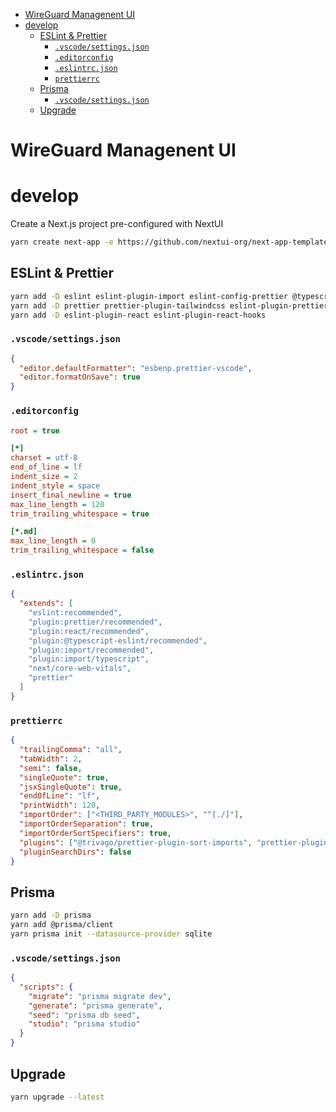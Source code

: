 - [WireGuard Managenent UI](#wireguard-managenent-ui)
- [develop](#develop)
  - [ESLint \& Prettier](#eslint--prettier)
    - [`.vscode/settings.json`](#vscodesettingsjson)
    - [`.editorconfig`](#editorconfig)
    - [`.eslintrc.json`](#eslintrcjson)
    - [`prettierrc`](#prettierrc)
  - [Prisma](#prisma)
    - [`.vscode/settings.json`](#vscodesettingsjson-1)
  - [Upgrade](#upgrade)


# WireGuard Managenent UI

# develop

Create a Next.js project pre-configured with NextUI

```sh
yarn create next-app -e https://github.com/nextui-org/next-app-template
```

## ESLint & Prettier
```sh
yarn add -D eslint eslint-plugin-import eslint-config-prettier @typescript-eslint/eslint-plugin
yarn add -D prettier prettier-plugin-tailwindcss eslint-plugin-prettier @trivago/prettier-plugin-sort-imports
yarn add -D eslint-plugin-react eslint-plugin-react-hooks
```

### `.vscode/settings.json`
```json
{
  "editor.defaultFormatter": "esbenp.prettier-vscode",
  "editor.formatOnSave": true
}
```

### `.editorconfig`
```ini
root = true

[*]
charset = utf-8
end_of_line = lf
indent_size = 2
indent_style = space
insert_final_newline = true
max_line_length = 120
trim_trailing_whitespace = true

[*.md]
max_line_length = 0
trim_trailing_whitespace = false
```

### `.eslintrc.json`
```json
{
  "extends": [
    "eslint:recommended",
    "plugin:prettier/recommended",
    "plugin:react/recommended",
    "plugin:@typescript-eslint/recommended",
    "plugin:import/recommended",
    "plugin:import/typescript",
    "next/core-web-vitals",
    "prettier"
  ]
}
```

### `prettierrc`
```json
{
  "trailingComma": "all",
  "tabWidth": 2,
  "semi": false,
  "singleQuote": true,
  "jsxSingleQuote": true,
  "endOfLine": "lf",
  "printWidth": 120,
  "importOrder": ["<THIRD_PARTY_MODULES>", "^[./]"],
  "importOrderSeparation": true,
  "importOrderSortSpecifiers": true,
  "plugins": ["@trivago/prettier-plugin-sort-imports", "prettier-plugin-tailwindcss"],
  "pluginSearchDirs": false
}
```

## Prisma

```sh
yarn add -D prisma
yarn add @prisma/client
yarn prisma init --datasource-provider sqlite
```

### `.vscode/settings.json`

```json
{
  "scripts": {
    "migrate": "prisma migrate dev",
    "generate": "prisma generate",
    "seed": "prisma db seed",
    "studio": "prisma studio"
  }
}
```

## Upgrade

```sh
yarn upgrade --latest
```
